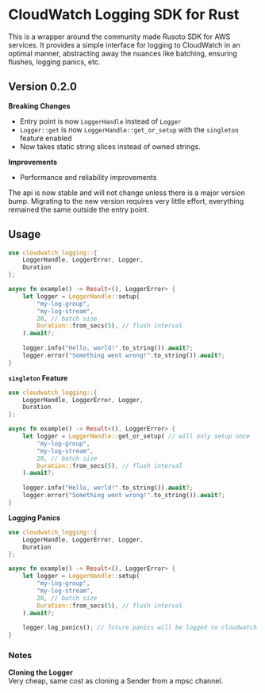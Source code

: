 # CloudWatch Logging SDK for Rust

This is a wrapper around the community made Rusoto SDK for AWS services. 
It provides a simple interface for logging to CloudWatch in an optimal manner, abstracting away the nuances like 
batching, ensuring flushes, logging panics, etc.

## Version 0.2.0

**Breaking Changes**
- Entry point is now `LoggerHandle` instead of `Logger`
- `Logger::get` is now `LoggerHandle::get_or_setup` with the `singleton` feature enabled
- Now takes static string slices instead of owned strings.

**Improvements**
- Performance and reliability improvements

The api is now stable and will not change unless there is a major version bump. Migrating to the new version
requires very little effort, everything remained the same outside the entry point.

## Usage
```rust
use cloudwatch_logging::{
    LoggerHandle, LoggerError, Logger,
    Duration
};

async fn example() -> Result<(), LoggerError> {
    let logger = LoggerHandle::setup(
        "my-log-group",
        "my-log-stream",
        20, // batch size
        Duration::from_secs(5), // flush interval
    ).await?;
    
    logger.info("Hello, world!".to_string()).await?;
    logger.error("Something went wrong!".to_string()).await?;
}
```

**`singleton` Feature**
```rust
use cloudwatch_logging::{
    LoggerHandle, LoggerError, Logger,
    Duration
};

async fn example() -> Result<(), LoggerError> {
    let logger = LoggerHandle::get_or_setup( // will only setup once
        "my-log-group",
        "my-log-stream",
        20, // batch size
        Duration::from_secs(5), // flush interval
    ).await?;
    
    logger.info("Hello, world!".to_string()).await?;
    logger.error("Something went wrong!".to_string()).await?;
}
```

**Logging Panics**

```rust
use cloudwatch_logging::{
    LoggerHandle, LoggerError, Logger,
    Duration
};

async fn example() -> Result<(), LoggerError> {
    let logger = LoggerHandle::setup(
        "my-log-group",
        "my-log-stream",
        20, // batch size
        Duration::from_secs(5), // flush interval
    ).await?;
    
    logger.log_panics(); // future panics will be logged to cloudwatch
}
```

### Notes

**Cloning the Logger** <br>
Very cheap, same cost as cloning a Sender from a mpsc channel. 
